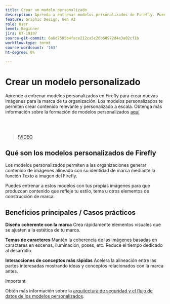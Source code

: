 ```yaml
---
title: Crear un modelo personalizado
description: Aprenda a entrenar modelos personalizados de Firefly. Puede leer más detalles [aquí](https://helpx.adobe.com/es/firefly/web/work-with-enterprise-features/train-custom-models/custom-models-overview.html).
feature: Graphic Design, Gen AI
role: User
level: Beginner
jira: KT-19197
source-git-commit: 6a6d7585b4face212ca5c26b60972d4e3a02cf1b
workflow-type: tm+mt
source-wordcount: '163'
ht-degree: 0%

---
```


# Crear un modelo personalizado

Aprende a entrenar modelos personalizados en Firefly para crear nuevas imágenes para la marca de tu organización. Los modelos personalizados te permiten crear contenido relevante y personalizado a escala. Obtenga más información sobre la formación de modelos personalizados [aquí](https://helpx.adobe.com/es/firefly/web/work-with-enterprise-features/train-custom-models/custom-models-overview.html)

<br> 

>[!VIDEO](https://video.tv.adobe.com/v/3474931?quality=12&learn=on&hidetitle=true)

## Qué son los modelos personalizados de Firefly

Los modelos personalizados permiten a las organizaciones generar contenido de imágenes alineado con su identidad de marca mediante la función Texto a imagen del Firefly.

Puedes entrenar a estos modelos con tus propias imágenes para que produzcan contenido que refleje tu estilo, tema u otros elementos de construcción de marca.

## Beneficios principales / Casos prácticos

**Diseño coherente con la marca** Crea rápidamente elementos visuales que se ajusten a la estética de tu marca.

**Temas de caracteres** Mantén la coherencia de las imágenes basadas en caracteres en escenas, iluminación, poses, etc. Reduce el tiempo dedicado al desarrollo.

**Interacciones de conceptos más rápidas** Acelera la alineación entre las partes interesadas mostrando ideas y conceptos relacionados con la marca antes.

>[!IMPORTANT]
>
>Obtén más información sobre la [arquitectura de seguridad y el flujo de datos de los modelos personalizados](https://www.adobe.com/content/dam/cc/en/trust-center/ungated/whitepapers/creative-cloud/adobe-firefly-custom-models-security-fact-sheet.pdf).
